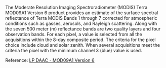 The Moderate Resolution Imaging Spectroradiometer (MODIS) Terra MOD09A1 Version 6 product provides an estimate of the surface spectral reflectance of Terra MODIS Bands 1 through 7 corrected for atmospheric conditions such as gasses, aerosols, and Rayleigh scattering. Along with the seven 500 meter (m) reflectance bands are two quality layers and four observation bands. For each pixel, a value is selected from all the acquisitions within the 8-day composite period. The criteria for the pixel choice include cloud and solar zenith. When several acquisitions meet the criteria the pixel with the minimum channel 3 (blue) value is used.  

Reference: [LP DAAC - MOD09A1 Version 6](https://lpdaac.usgs.gov/products/mod09a1v006/)
